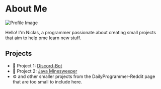 # About Me

![Profile Image](https://your-image-url.com/profile.png)

Hello! I'm Niclas, a programmer passionate about creating small projects that aim to help pme learn new stuff.

## Projects

- 🌟 Project 1: [Discord-Bot](https://github.com/Niclas0308/Discord-Bot)
- 🚀 Project 2: [Java Minesweeper](https://github.com/Niclas0308/javaminesweeper)
- ⚙️ and other smaller projects from the DailyProgrammer-Reddit page that are too small to include here.


